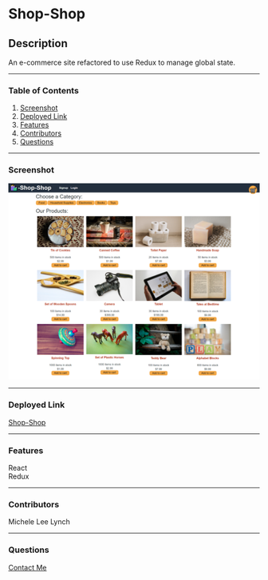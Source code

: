 # Shop-Shop

## Description   
An e-commerce site refactored to use Redux to manage global state.

***
### Table of Contents  
1. [Screenshot](https://github.com/MLLynch2K/shop-shop#screenshot)
2. [Deployed Link](https://github.com/MLLynch2K/shop-shop#deployed-link)
3. [Features](https://github.com/MLLynch2K/shop-shop#features)
4. [Contributors](https://github.com/MLLynch2K/shop-shop#contributors)
5. [Questions](https://github.com/MLLynch2K/shop-shop#questions)   

***   
### Screenshot   
![](images/screenshot.png)    

***
### Deployed Link     
[Shop-Shop]()   

***
### Features    
React   
Redux   

***
### Contributors  
Michele Lee Lynch

***
### Questions  
[Contact Me](https://github.com/MLLynch2K)   
